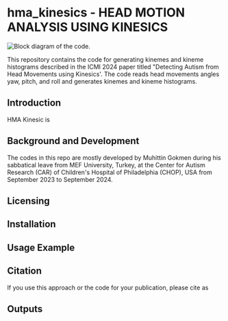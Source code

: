 # hma_kinesics - HEAD MOTION ANALYSIS USING KINESICS

![Block diagram of the code.](https://github.com/gokmenm/hma_kinesics/tree/main/images#:~:text=21%20minutes%20ago-,system%2Ddiagram.png,-Add%20files%20via)

This repository contains the code for generating kinemes and kineme histograms described in the ICMI 2024 paper titled "Detecting Autism from Head Movements using Kinesics'.
The code reads head movements angles yaw, pitch, and roll and generates kinemes and kineme histograms.
## Introduction 
HMA Kinesic is 

## Background and Development
The codes in this repo are mostly developed by Muhittin Gokmen during his sabbatical leave from MEF University, Turkey, at the Center for Autism Research (CAR) of Children's Hospital of Philadelphia (CHOP), USA from September 2023 to September 2024.

## Licensing 


## Installation

## Usage Example

## Citation
If you use this approach or the code for your publication, please cite as 

## Outputs
